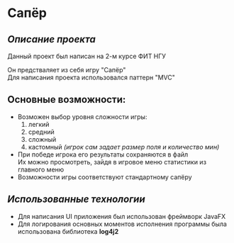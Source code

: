Сапёр
=

***Описание проекта***
-
Данный проект был написан на 2-м курсе ФИТ НГУ<br>

Он предстваляет из себя игру "Сапёр"<br>
Для написания проекта использовался паттерн "MVC"


Основные возможности:
-
* Возможен выбор уровня сложности игры: 
  1) легкий
  2) средний
  3) сложный
  4) кастомный *(игрок сам задает размер поля и количество мин)*
* При победе игрока его результаты сохраняются в файл<br>
Их можно просмотреть, зайдя в игровое меню статистики из главного меню
* Возможности игры соответствуют стандартному сапёру

***Использованные технологии***
-
* Для написания UI приложения был использован фреймворк JavaFX
* Для логирования основных моментов исполнения программы была использована
  библиотека **log4j2**
